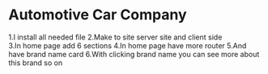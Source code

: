 # Automotive Car Company 

1.I install all needed file 
2.Make to site server site and client side  
3.In home page add 6 sections 
4.In home page have more router 
5.And have brand name card
6.With clicking brand name you can see more about this brand so on


